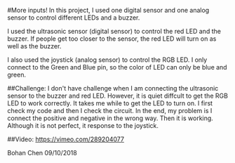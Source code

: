 #More inputs!
In this project, I used one digital sensor and one analog sensor to control different LEDs and a buzzer. 

I used the ultrasonic sensor (digital sensor) to control the red LED and the buzzer. If people get too closer to the sensor, the red LED will turn on as well as the buzzer. 

I also used the joystick (analog sensor) to control the RGB LED. I only connect to the Green and Blue pin, so the color of LED can only be blue and green. 

##Challenge:
I don't have challenge when I am connecting the ultrasonic sensor to the buzzer and red LED. 
However, it is quiet diffcult to get the RGB LED to work correctly. It takes me while to get the LED to turn on. I first check my code and then I check the circuit. In the end, my problem is I connect the positive and negative in the wrong way. Then it is working. Although it is not perfect, it response to the joystick. 

##Video:
https://vimeo.com/289204077

Bohan Chen
09/10/2018